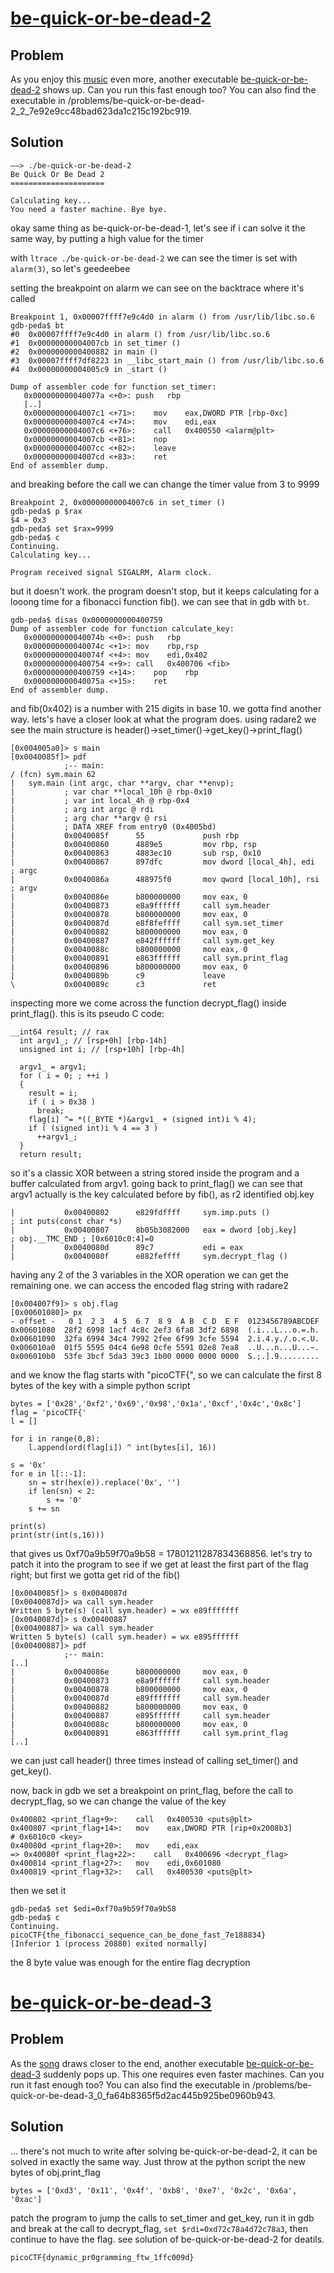# [be-quick-or-be-dead-2](https://2018game.picoctf.com/problems)

## Problem
As you enjoy this [music](https://www.youtube.com/watch?v=CTt1vk9nM9c) even more, another executable [be-quick-or-be-dead-2](https://2018shell3.picoctf.com/static/fecde258147ce824e3e7524e79c1100d/be-quick-or-be-dead-2) shows up. Can you run this fast enough too? You can also find the executable in /problems/be-quick-or-be-dead-2_2_7e92e9cc48bad623da1c215c192bc919.

## Solution
```
——> ./be-quick-or-be-dead-2
Be Quick Or Be Dead 2
=====================

Calculating key...
You need a faster machine. Bye bye.
```

okay same thing as be-quick-or-be-dead-1, let's see if i can solve it the same way, by putting a high value for the timer

with `ltrace ./be-quick-or-be-dead-2` we can see the timer is set with `alarm(3)`, so let's geedeebee

setting the breakpoint on alarm we can see on the backtrace where it's called
```
Breakpoint 1, 0x00007ffff7e9c4d0 in alarm () from /usr/lib/libc.so.6
gdb-peda$ bt
#0  0x00007ffff7e9c4d0 in alarm () from /usr/lib/libc.so.6
#1  0x00000000004007cb in set_timer ()
#2  0x0000000000400882 in main ()
#3  0x00007ffff7df8223 in __libc_start_main () from /usr/lib/libc.so.6
#4  0x00000000004005c9 in _start ()
```

```
Dump of assembler code for function set_timer:
   0x000000000040077a <+0>:	push   rbp
   [..]
   0x00000000004007c1 <+71>:	mov    eax,DWORD PTR [rbp-0xc]
   0x00000000004007c4 <+74>:	mov    edi,eax
   0x00000000004007c6 <+76>:	call   0x400550 <alarm@plt>
   0x00000000004007cb <+81>:	nop
   0x00000000004007cc <+82>:	leave  
   0x00000000004007cd <+83>:	ret    
End of assembler dump.
```

and breaking before the call we can change the timer value from 3 to 9999

```
Breakpoint 2, 0x00000000004007c6 in set_timer ()
gdb-peda$ p $rax
$4 = 0x3
gdb-peda$ set $rax=9999
gdb-peda$ c
Continuing.
Calculating key...

Program received signal SIGALRM, Alarm clock.
```

but it doesn't work. the program doesn't stop, but it keeps calculating for a looong time for a fibonacci function fib(). we can see that in gdb with ```bt```.

```
gdb-peda$ disas 0x0000000000400759
Dump of assembler code for function calculate_key:
   0x000000000040074b <+0>:	push   rbp
   0x000000000040074c <+1>:	mov    rbp,rsp
   0x000000000040074f <+4>:	mov    edi,0x402
   0x0000000000400754 <+9>:	call   0x400706 <fib>
   0x0000000000400759 <+14>:	pop    rbp
   0x000000000040075a <+15>:	ret    
End of assembler dump.
```

and fib(0x402) is a number with 215 digits in base 10. we gotta find another way. lets's have a closer look at what the program does.
using radare2 we see the main structure is header()->set_timer()->get_key()->print_flag()

```
[0x004005a0]> s main
[0x0040085f]> pdf
            ;-- main:
/ (fcn) sym.main 62
|   sym.main (int argc, char **argv, char **envp);
|           ; var char **local_10h @ rbp-0x10
|           ; var int local_4h @ rbp-0x4
|           ; arg int argc @ rdi
|           ; arg char **argv @ rsi
|           ; DATA XREF from entry0 (0x4005bd)
|           0x0040085f      55             push rbp
|           0x00400860      4889e5         mov rbp, rsp
|           0x00400863      4883ec10       sub rsp, 0x10
|           0x00400867      897dfc         mov dword [local_4h], edi   ; argc
|           0x0040086a      488975f0       mov qword [local_10h], rsi  ; argv
|           0x0040086e      b800000000     mov eax, 0
|           0x00400873      e8a9ffffff     call sym.header
|           0x00400878      b800000000     mov eax, 0
|           0x0040087d      e8f8feffff     call sym.set_timer
|           0x00400882      b800000000     mov eax, 0
|           0x00400887      e842ffffff     call sym.get_key
|           0x0040088c      b800000000     mov eax, 0
|           0x00400891      e863ffffff     call sym.print_flag
|           0x00400896      b800000000     mov eax, 0
|           0x0040089b      c9             leave
\           0x0040089c      c3             ret
```

inspecting more we come across the function decrypt_flag() inside print_flag(). this is its pseudo C code:

```
__int64 result; // rax
  int argv1_; // [rsp+0h] [rbp-14h]
  unsigned int i; // [rsp+10h] [rbp-4h]

  argv1_ = argv1;
  for ( i = 0; ; ++i )
  {
    result = i;
    if ( i > 0x38 )
      break;
    flag[i] ^= *((_BYTE *)&argv1_ + (signed int)i % 4);
    if ( (signed int)i % 4 == 3 )
      ++argv1_;
  }
  return result;
  ```

so it's a classic XOR between a string stored inside the program and a buffer calculated from argv1.
going back to print_flag() we can see that argv1 actually is the key calculated before by fib(), as r2 identified obj.key

```
|           0x00400802      e829fdffff     sym.imp.puts ()             ; int puts(const char *s)
|           0x00400807      8b05b3082000   eax = dword [obj.key]       ; obj.__TMC_END ; [0x6010c0:4]=0
|           0x0040080d      89c7           edi = eax
|           0x0040080f      e882feffff     sym.decrypt_flag ()
```

having any 2 of the 3 variables in the XOR operation we can get the remaining one. we can access the encoded flag string with radare2

```
[0x004007f9]> s obj.flag
[0x00601080]> px
- offset -   0 1  2 3  4 5  6 7  8 9  A B  C D  E F  0123456789ABCDEF
0x00601080  28f2 6998 1acf 4c8c 2ef3 6fa8 3df2 6898  (.i...L...o.=.h.
0x00601090  32fa 6994 34c4 7992 2fee 6f99 3cfe 5594  2.i.4.y./.o.<.U.
0x006010a0  01f5 5595 04c4 6e98 0cfe 5591 02e8 7ea8  ..U...n...U...~.
0x006010b0  53fe 3bcf 5da3 39c3 1b00 0000 0000 0000  S.;.].9.........
```

and we know the flag starts with "picoCTF{", so we can calculate the first 8 bytes of the key with a simple python script

```
bytes = ['0x28','0xf2','0x69','0x98','0x1a','0xcf','0x4c','0x8c']
flag = 'picoCTF{'
l = []

for i in range(0,8):
    l.append(ord(flag[i]) ^ int(bytes[i], 16))

s = '0x'
for e in l[::-1]:
    sn = str(hex(e)).replace('0x', '')
    if len(sn) < 2:
        s += '0'
    s += sn

print(s)
print(str(int(s,16)))
```

that gives us 0xf70a9b59f70a9b58 = 17801211287834368856. let's try to patch it into the program to see if we get at least the first part of the flag right; but first we gotta get rid of the fib()

```
[0x0040085f]> s 0x0040087d
[0x0040087d]> wa call sym.header
Written 5 byte(s) (call sym.header) = wx e89fffffff
[0x0040087d]> s 0x00400887
[0x00400887]> wa call sym.header
Written 5 byte(s) (call sym.header) = wx e895ffffff
[0x00400887]> pdf
            ;-- main:
[..]
|           0x0040086e      b800000000     mov eax, 0
|           0x00400873      e8a9ffffff     call sym.header
|           0x00400878      b800000000     mov eax, 0
|           0x0040087d      e89fffffff     call sym.header
|           0x00400882      b800000000     mov eax, 0
|           0x00400887      e895ffffff     call sym.header
|           0x0040088c      b800000000     mov eax, 0
|           0x00400891      e863ffffff     call sym.print_flag
[..]
```

we can just call header() three times instead of calling set_timer() and get_key().

now, back in gdb we set a breakpoint on print_flag, before the call to decrypt_flag, so we can change the value of the key

```
0x400802 <print_flag+9>:	call   0x400530 <puts@plt>
0x400807 <print_flag+14>:	mov    eax,DWORD PTR [rip+0x2008b3]        # 0x6010c0 <key>
0x40080d <print_flag+20>:	mov    edi,eax
=> 0x40080f <print_flag+22>:	call   0x400696 <decrypt_flag>
0x400814 <print_flag+27>:	mov    edi,0x601080
0x400819 <print_flag+32>:	call   0x400530 <puts@plt>
```

then we set it

```
gdb-peda$ set $edi=0xf70a9b59f70a9b58
gdb-peda$ c
Continuing.
picoCTF{the_fibonacci_sequence_can_be_done_fast_7e188834}
[Inferior 1 (process 20880) exited normally]
```

the 8 byte value was enough for the entire flag decryption


# [be-quick-or-be-dead-3](https://2018game.picoctf.com/problems)

## Problem
As the [song](https://www.youtube.com/watch?v=CTt1vk9nM9c) draws closer to the end, another executable [be-quick-or-be-dead-3](https://2018shell3.picoctf.com/static/1da7d7f7d74df19b7bdb54a3294dd930/be-quick-or-be-dead-3) suddenly pops up. This one requires even faster machines. Can you run it fast enough too? You can also find the executable in /problems/be-quick-or-be-dead-3_0_fa64b8365f5d2ac445b925be0960b943. 

## Solution
... there's not much to write after solving be-quick-or-be-dead-2, it can be solved in exactly the same way. Just throw at the python script the new bytes of obj.print_flag

```
bytes = ['0xd3', '0x11', '0x4f', '0xb8', '0xe7', '0x2c', '0x6a', '0xac']
```

patch the program to jump the calls to set_timer and get_key, run it in gdb and break at the call to decrypt_flag, ```set $rdi=0xd72c78a4d72c78a3```, then continue to have the flag. see solution of be-quick-or-be-dead-2 for deatils.

```picoCTF{dynamic_pr0gramming_ftw_1ffc009d}```
